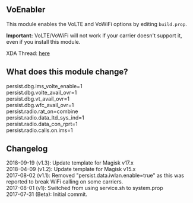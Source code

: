 ## VoEnabler
This module enables the VoLTE and VoWiFi options by editing `build.prop`.

**Important:** VoLTE/VoWiFi will not work if your carrier doesn't support it, even if you install this module.

XDA Thread: [here](https://forum.xda-developers.com/apps/magisk/module-v4-volte-enabler-t3649613)

## What does this module change?
persist.dbg.ims_volte_enable=1 
<br>persist.dbg.volte_avail_ovr=1 
<br>persist.dbg.vt_avail_ovr=1
<br>persist.dbg.wfc_avail_ovr=1
<br>persist.radio.rat_on=combine
<br>persist.radio.data_ltd_sys_ind=1
<br>persist.radio.data_con_rprt=1
<br>persist.radio.calls.on.ims=1

## Changelog
2018-09-19 (v1.3): Update template for Magisk v17.x
<br>2018-04-09 (v1.2): Update template for Magisk v15.x
<br>2017-08-02 (v1.1): Removed "persist.data.iwlan.enable=true" as this was reported to break WiFi calling on some carriers.
<br>2017-08-01 (v1): Switched from using service.sh to system.prop
<br>2017-07-31 (Beta): Initial commit.
